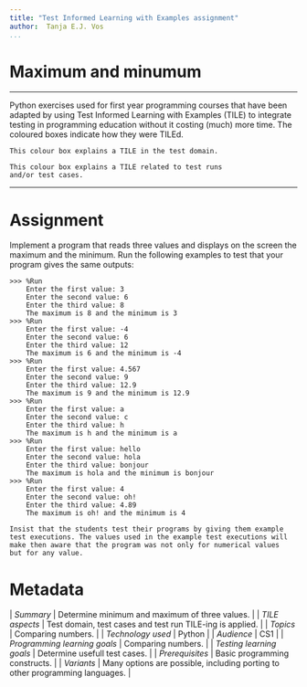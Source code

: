 ```yaml
---
title: "Test Informed Learning with Examples assignment"
author:  Tanja E.J. Vos
...
```


# Maximum and minumum



------------------------------------------------------------------------

Python exercises used for first year programming courses that
have been adapted by using Test Informed Learning with Examples (TILE)
to integrate testing in programming education without it costing (much)
more time. The coloured boxes indicate how they were TILEd.

```testdomaintile
This colour box explains a TILE in the test domain.
```

```testruntile
This colour box explains a TILE related to test runs 
and/or test cases.
```
------------------------------------------------------------------------

# Assignment

Implement a program that reads three values and displays on the
screen the maximum and the minimum. Run the following examples to
test that your program gives the same outputs:

```small
>>> %Run 
    Enter the first value: 3
    Enter the second value: 6
    Enter the third value: 8
    The maximum is 8 and the minimum is 3
>>> %Run 
    Enter the first value: -4
    Enter the second value: 6
    Enter the third value: 12
    The maximum is 6 and the minimum is -4
>>> %Run
    Enter the first value: 4.567
    Enter the second value: 9
    Enter the third value: 12.9
    The maximum is 9 and the minimum is 12.9
>>> %Run 
    Enter the first value: a
    Enter the second value: c
    Enter the third value: h
    The maximum is h and the minimum is a
>>> %Run 
    Enter the first value: hello
    Enter the second value: hola
    Enter the third value: bonjour
    The maximum is hola and the minimum is bonjour
>>> %Run 
    Enter the first value: 4
    Enter the second value: oh!
    Enter the third value: 4.89
    The maximum is oh! and the minimum is 4
```

```testruntile
Insist that the students test their programs by giving them example
test executions. The values used in the example test executions will
make then aware that the program was not only for numerical values
but for any value.
```


# Metadata

| *Summary*                     | Determine minimum and maximum of three values. |
| *TILE aspects*                | Test domain, test cases and test run TILE-ing is applied. |
| *Topics*                      | Comparing numbers. |
| *Technology used*             | Python |
| *Audience*                    | CS1 |
| *Programming learning goals*  | Comparing numbers. |
| *Testing learning goals*      | Determine usefull test cases. |
| *Prerequisites*               | Basic programming constructs. |
| *Variants*                    | Many options are possible, including porting to other programming languages. |    


